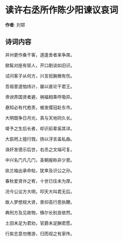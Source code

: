 # 读许右丞所作陈少阳谏议哀词

**作者**: 刘鄂

## 诗词内容

并州更作桑干客，道逢舍者来争席。

掀髯对座有钜人，开口剧谈如旧识。

试问客子从何方，兴言扼腕微有伤。

吾祖昔遑恤纬计，屡以直论干君王。

谗谀弄国贤者避，祸福相乘呼吸异。

悬知必有代庖责，被发缨冠赴东市。

大明既争日月光，真与天地同久长。

嗟予之生后长者，却识前辈奚其详。

大臣罔上擅行戮，扬以浮言盖私曲。

诛奸发德示后世，右丞之文端可复。

中兴名门凡几门，圣朝报称非少恩。

纨兰袖出承命帖，犹幸及识公之孙。

春秋爱贤许之宥，十世已往未为厚。

况今公议方大明，叩天大叫君无后。

故人梦想规大贤，景仰高行思执鞭。

典刑方及见故物，倏尔长别良依然。

土田未足为君劝，官爵未足酬君愿。

行矣志意勿倦游，归而视之有家传。

